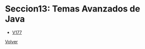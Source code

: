 # Seccion13: Temas Avanzados de Java
* [V177](V177_Argumentos_Variables_en_Java/src)


[Volver](../)